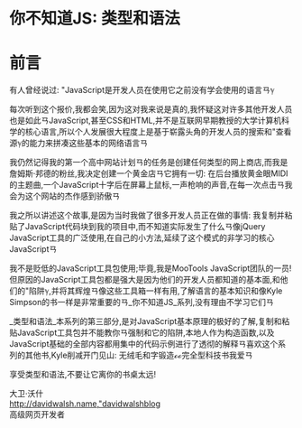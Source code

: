 
# 你不知道JS: 类型和语法

# 前言

有人曾经说过: "JavaScript是开发人员在使用它之前没有学会使用的语言ㄢℽ

每次听到这个报价,我都会笑,因为这对我来说是真的,我怀疑这对许多其他开发人员也是如此ㄢJavaScript,甚至CSS和HTML,并不是互联网早期教授的大学计算机科学的核心语言,所以个人发展很大程度上是基于崭露头角的开发人员的搜索和"查看源ℽ的能力来拼凑这些基本的网络语言ㄢ

我仍然记得我的第一个高中网站计划ㄢ的任务是创建任何类型的网上商店,而我是詹姆斯·邦德的粉丝,我决定创建一个黄金店ㄢ它拥有一切: 在后台播放黄金眼MIDI的主题曲,一个JavaScript十字后在屏幕上鼠标,一声枪响的声音,在每一次点击ㄢ我会为这个网站的杰作感到骄傲ㄢ

我之所以讲述这个故事,是因为当时我做了很多开发人员正在做的事情: 我复制并粘贴了JavaScript代码块到我的项目中,而不知道实际发生了什么ㄢ像jQuery JavaScript工具的广泛使用,在自己的小方法,延续了这个模式的非学习的核心JavaScriptㄢ

我不是贬低的JavaScript工具包使用;毕竟,我是MooTools JavaScript团队的一员!但原因的JavaScript工具包都是强大是因为他们的开发人员都知道的基本面,和他们的"陷阱ℽ,并将其辉煌ㄢ像这些工具箱一样有用,了解语言的基本知识和像Kyle Simpson的书一样是非常重要的ㄢ_你不知道JS_系列,没有理由不学习它们ㄢ

_类型和语法_本系列的第三部分,是对JavaScript基本原理的极好的了解,复制和粘贴JavaScript工具包并不能教你ㄢ强制和它的陷阱,本地人作为构造函数,以及JavaScript基础的全部内容都用集中的代码示例进行了透彻的解释ㄢ喜欢这个系列的其他书,Kyle削减开门见山: 无绒毛和字锻造ℴℴ完全型科技书我爱ㄢ

享受类型和语法,不要让它离你的书桌太远!

大卫·沃什<br>
<http://davidwalsh.name>,["davidwalshblog](http://twitter.com/davidwalshblog)<br>高级网页开发者
